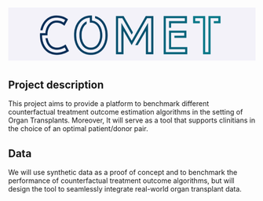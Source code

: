 # ![Comet Logo (1) (1)](https://github.com/ernesto-sanchez/COMET/blob/main/Comet%20Logo%20(3).png)



## Project description
This project aims to provide a platform to benchmark different counterfactual treatment outcome estimation algorithms in the setting of Organ Transplants. Moreover, It will serve as a tool that supports clinitians in the choice of an optimal patient/donor pair.
## Data
We will use synthetic data as a proof of concept and to benchmark the performance of counterfactual treatment outcome algorithms, but will design the tool to seamlessly integrate real-world organ transplant data.
